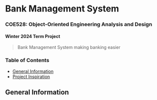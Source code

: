 # Bank Management System
### COE528: Object-Oriented Engineering Analysis and Design
#### Winter 2024 Term Project

> Bank Management System making banking easier

### Table of Contents
- [General Information](https://github.com/asce2619/SyncEd#general-information)
- [Project Inspiration](https://github.com/asce2619/SyncEd#project-inspiration)

## General Information
